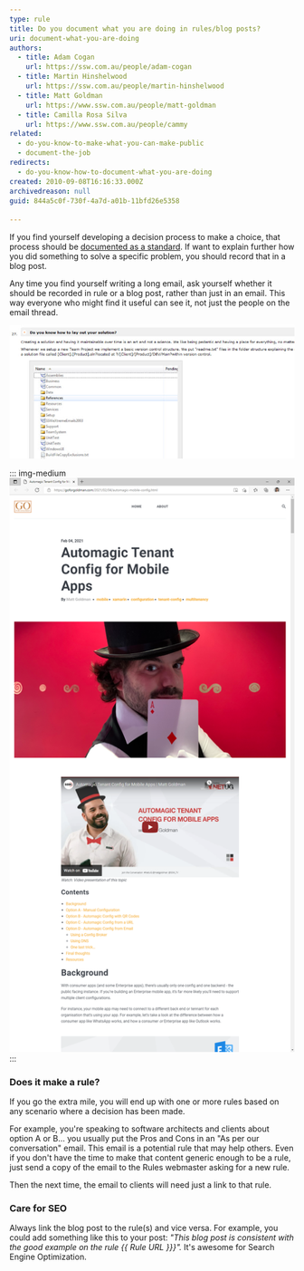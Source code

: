```yaml
---
type: rule
title: Do you document what you are doing in rules/blog posts?
uri: document-what-you-are-doing
authors:
  - title: Adam Cogan
    url: https://ssw.com.au/people/adam-cogan
  - title: Martin Hinshelwood
    url: https://ssw.com.au/people/martin-hinshelwood
  - title: Matt Goldman
    url: https://www.ssw.com.au/people/matt-goldman
  - title: Camilla Rosa Silva
    url: https://www.ssw.com.au/people/cammy
related:
  - do-you-know-to-make-what-you-can-make-public
  - document-the-job
redirects: 
  - do-you-know-how-to-document-what-you-are-doing
created: 2010-09-08T16:16:33.000Z
archivedreason: null
guid: 844a5c0f-730f-4a7d-a01b-11bfd26e5358

---
```


If you find yourself developing a decision process to make a choice, that process should be [documented as a standard](/document-the-job). If want to explain further how you did something to solve a specific problem, you should record that in a blog post.

Any time you find yourself writing a long email, ask yourself whether it should be recorded in rule or a blog post, rather than just in an email. This way everyone who might find it useful can see it, not just the people on the email thread.

<!--endintro-->

![Figure: This rule describes the choice that was made](RulesBloggingDocumentGood2.jpg)

::: img-medium 
![Figure: This blog post documents the task or thought process](matt-goldman-blog-good-example.jpg)
:::

### Does it make a rule?

If you go the extra mile, you will end up with one or more rules based on any scenario where a decision has been made.

For example, you're speaking to software architects and clients about option A or B... you usually put the Pros and Cons in an "As per our conversation" email. This email is a potential rule that may help others. Even if you don't have the time to make that content generic enough to be a rule, just send a copy of the email to the Rules webmaster asking for a new rule. 

Then the next time, the email to clients will need just a link to that rule.

### Care for SEO 

Always link the blog post to the rule(s) and vice versa. For example, you could add something like this to your post: _"This blog post is consistent with the good example on the rule {{ Rule URL }}}"._ It's awesome for Search Engine Optimization.
